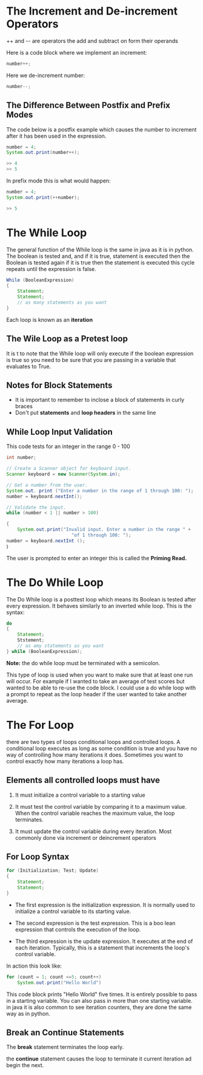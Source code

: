 
# The Increment and De-increment Operators

++ and -- are operators the add and subtract on form their operands

Here is a code block where we implement an increment:

```java
number++;
```

Here we de-increment number:

```java
number--;
```

## The Difference Between Postfix and Prefix Modes

The code below is a postfix example which causes the number to increment after it has been used in the expression.

```java
number = 4;
System.out.print(number++);

>> 4
>> 5
```

In prefix mode this is what would happen: 

```java
number = 4;
System.out.print(++number);

>> 5
```

# The While Loop

The general function of the While loop is the same in java as it is in python. The boolean is tested and, and if it is true, statement is executed then the Boolean is tested again if it is true then the statement is executed this cycle repeats until the expression is false.

```java
While (BooleanExpression)
{
	Statement;
	Statement;
	// as many statements as you want
}
```

Each loop is known as an **iteration**

## The Wile Loop as a Pretest loop

It is t to note that the While loop will only execute if the boolean expression is true so you need to be sure that you are passing in a variable that evaluates to True.

## Notes for Block Statements

- It is important to remember to inclose a block of statements in curly braces
- Don't put **statements** and **loop headers** in the same line

## While Loop Input Validation

This code tests for an integer in the range 0 - 100

```java
int number;

// Create a Scanner object for keyboard input.
Scanner keyboard = new Scanner(System.in);

// Get a number from the user.
System.out. print ("Enter a number in the range of 1 through 100: ");
number = keyboard.nextInt();

// Validate the input.
while (number < 1 || number > 100)

{
	System.out.print("Invalid input. Enter a number in the range " +
						"of 1 through 100: ");
number = keyboard.nextInt ();
｝
```

The user is prompted to enter an integer this is called the **Priming Read.**


# The Do While Loop

The Do While loop is a posttest loop which means its Boolean is tested after every expression. It behaves similarly to an inverted while loop. This is the syntax:

```java
do 
{
	Statement;
	Ststement;
	// as amy statements as you want
} while (BooleanExpression);
```

**Note:** the do while loop must be terminated with a semicolon.

This type of loop is used when you want to make sure that at least one run will occur. For example if I wanted to take an average of test scores but wanted to be able to re-use the code block. I could use a do while loop with a prompt to repeat as the loop header if the user wanted to take another average.

# The For Loop

there are two types of loops conditional loops and controlled loops. A conditional loop executes as long as some condition is true and you have no way of controlling how many iterations it does. Sometimes you want to control exactly how many iterations a loop has. 

## Elements all controlled loops must have

1) It must initialize a control variable to a starting value

2) It must test the control variable by comparing it to a maximum value. When the control variable reaches the maximum value, the loop terminates. 

3) It must update the control variable during every iteration. Most commonly done via increment or deincrement operators

## For Loop Syntax

```java
for (Initialization; Test; Update)
{
	Statement;
	Statement; 
}
```

- The first expression is the initialization expression. It is normally used to initialize a control variable to its starting value.

- The second expression is the test expression. This is a boo lean expression that controls the execution of the loop.

- The third expression is the update expression. It executes at the end of each iteration. Typically, this is a statement that increments the loop's control variable.

In action this look like:

```java
for (count = 1; count <=5; count++)
	System.out.print("Hello World")
```

This code block prints "Hello World" five times. It is entirely possible to pass in a starting variable. You can also pass in more than one starting variable. in java it is also common to see iteration counters, they are done the same way as in python.

## Break an Continue Statements

The **break** statement terminates the loop early. 

the **continue** statement causes the loop to terminate it current iteration ad begin the next. 